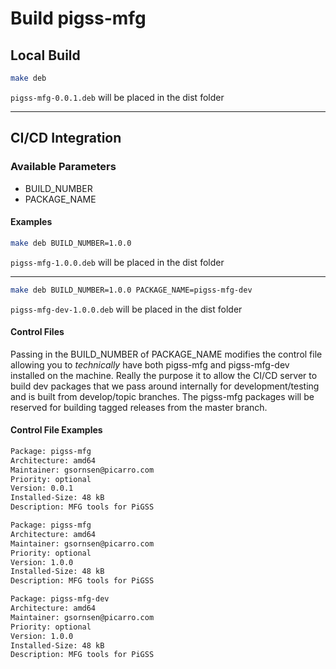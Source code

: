 # Build pigss-mfg

## Local Build

```bash
make deb
```

`pigss-mfg-0.0.1.deb` will be placed in the dist folder
***

## CI/CD Integration

### Available Parameters

* BUILD_NUMBER
* PACKAGE_NAME

#### Examples

```bash
make deb BUILD_NUMBER=1.0.0
```

`pigss-mfg-1.0.0.deb` will be placed in the dist folder

***

```bash
make deb BUILD_NUMBER=1.0.0 PACKAGE_NAME=pigss-mfg-dev
```

`pigss-mfg-dev-1.0.0.deb` will be placed in the dist folder

#### Control Files

Passing in the BUILD_NUMBER of PACKAGE_NAME modifies the control file allowing you to _technically_ have both pigss-mfg and pigss-mfg-dev installed on the machine. Really the purpose it to allow the CI/CD server to build dev packages that we pass around internally for development/testing and is built from develop/topic branches. The pigss-mfg packages will be reserved for building tagged releases from the master branch.

#### Control File Examples

```bash
Package: pigss-mfg
Architecture: amd64
Maintainer: gsornsen@picarro.com
Priority: optional
Version: 0.0.1
Installed-Size: 48 kB
Description: MFG tools for PiGSS
```

```bash
Package: pigss-mfg
Architecture: amd64
Maintainer: gsornsen@picarro.com
Priority: optional
Version: 1.0.0
Installed-Size: 48 kB
Description: MFG tools for PiGSS
```

```bash
Package: pigss-mfg-dev
Architecture: amd64
Maintainer: gsornsen@picarro.com
Priority: optional
Version: 1.0.0
Installed-Size: 48 kB
Description: MFG tools for PiGSS
```
